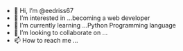- 👋 Hi, I’m @eedriss67
- 👀 I’m interested in ...becoming a web developer
- 🌱 I’m currently learning ...Python Programming language
- 💞️ I’m looking to collaborate on ...
- 📫 How to reach me ...

<!---
eedriss67 is a ✨ special ✨ repository because its `README.md` (this file) appears on your GitHub profile.
You can click the Preview link to take a look at your changes.
--->
